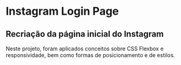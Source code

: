 # Instagram Login Page
 
 ## Recriação da página inicial do Instagram 
 
 Neste projeto, foram aplicados conceitos sobre CSS Flexbox e responsividade, bem como formas de posicionamento e de estilos.
